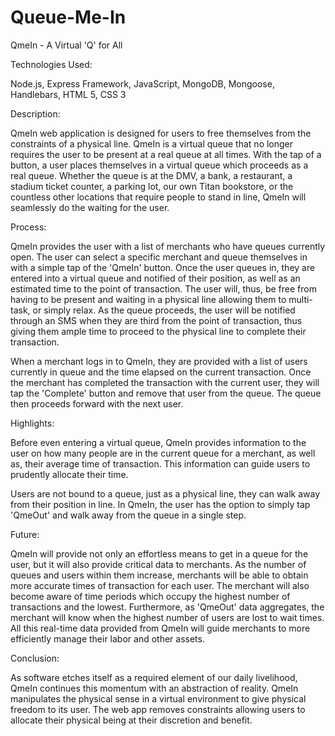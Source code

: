 # Queue-Me-In

QmeIn - A Virtual 'Q' for All

Technologies Used:

Node.js, Express Framework, JavaScript, MongoDB, Mongoose, Handlebars, HTML 5, CSS 3


Description:

QmeIn web application is designed for users to free themselves from the constraints of a physical line. QmeIn is a virtual queue that no longer requires the user to be present at a real queue at all times. With the tap of a button, a user places themselves in a virtual queue which proceeds as a real queue. Whether the queue is at the DMV, a bank, a restaurant, a stadium ticket counter, a parking lot, our own Titan bookstore, or the countless other locations that require people to stand in line, QmeIn will seamlessly do the waiting for the user. 


Process: 

QmeIn provides the user with a list of merchants who have queues currently open. The user can select a specific merchant and queue themselves in with a simple tap of the 'QmeIn' button. Once the user queues in, they are entered into a virtual queue and notified of their position, as well as an estimated time to the point of transaction. The user will, thus, be free from having to be present and waiting in a physical line allowing them to multi-task, or simply relax. As the queue proceeds, the user will be notified through an SMS when they are third from the point of transaction, thus giving them ample time to proceed to the physical line to complete their transaction. 

When a merchant logs in to QmeIn, they are provided with a list of users currently in queue and the time elapsed on the current transaction. Once the merchant has completed the transaction with the current user, they will tap the 'Complete' button and remove that user from the queue. The queue then proceeds forward with the next user. 


Highlights:

Before even entering a virtual queue, QmeIn provides information to the user on how many people are in the current queue for a merchant, as well as, their average time of transaction. This information can guide users to prudently allocate their time. 

Users are not bound to a queue, just as a physical line, they can walk away from their position in line. In QmeIn, the user has the option to simply tap 'QmeOut' and walk away from the queue in a single step.


Future:

QmeIn will provide not only an effortless means to get in a queue for the user, but it will also provide critical data to merchants. As the number of queues and users within them increase, merchants will be able to obtain more accurate times of transaction for each user. The merchant will also become aware of time periods which occupy the highest number of transactions and the lowest. Furthermore, as 'QmeOut' data aggregates, the merchant will know when the highest number of users are lost to wait times. All this real-time data provided from QmeIn will guide merchants to more efficiently manage their labor and other assets.  


Conclusion:

As software etches itself as a required element of our daily livelihood, QmeIn continues this momentum with an abstraction of reality. QmeIn manipulates the physical sense in a virtual environment to give physical freedom to its user. The web app removes constraints allowing users to allocate their physical being at their discretion and benefit. 

